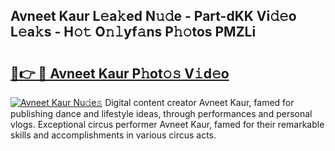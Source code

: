 ## Avneet Kaur L𝚎a𝚔ed N𝚞𝚍e - Part-dKK Vi𝚍𝚎o L𝚎a𝚔s - H𝚘𝚝 O𝚗𝚕yf𝚊ns P𝚑𝚘tos PMZLi

# <h2><a href="http://kfeps4.oniu.top/?m=Avneet+Kaur">🔗👉 🔴 Avneet Kaur P𝚑ot𝚘𝚜 V𝚒d𝚎o</a></h2>

[![Avneet Kaur Nu𝚍e𝚜](https://i.imgur.com/0qMVB7G.gif)](http://kfeps4.oniu.top/?m=Avneet+Kaur)
Digital content creator Avneet Kaur, famed for publishing dance and lifestyle ideas, through performances and personal vlogs. Exceptional circus performer Avneet Kaur, famed for their remarkable skills and accomplishments in various circus acts.  
